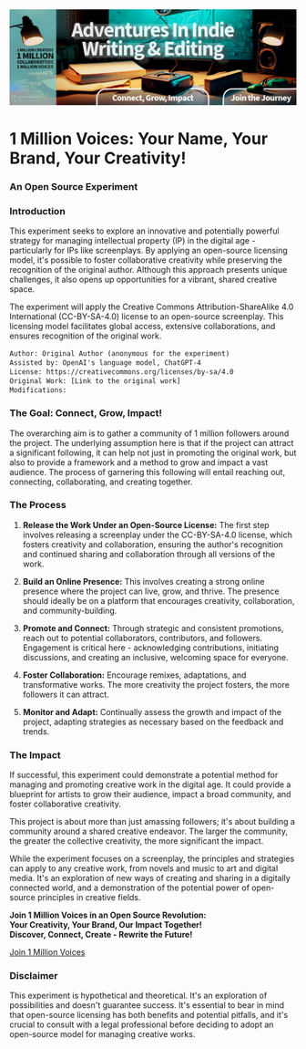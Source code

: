 <img src="./Images/TwitterBanner6.png" />

# 1 Million Voices: Your Name, Your Brand, Your Creativity!

### An Open Source Experiment 

### Introduction

This experiment seeks to explore an innovative and potentially powerful strategy for managing intellectual property (IP) in the digital age - particularly for IPs like screenplays. By applying an open-source licensing model, it's possible to foster collaborative creativity while preserving the recognition of the original author. Although this approach presents unique challenges, it also opens up opportunities for a vibrant, shared creative space. 

The experiment will apply the Creative Commons Attribution-ShareAlike 4.0 International (CC-BY-SA-4.0) license to an open-source screenplay. This licensing model facilitates global access, extensive collaborations, and ensures recognition of the original work.

````
Author: Original Author (anonymous for the experiment)  
Assisted by: OpenAI's language model, ChatGPT-4
License: https://creativecommons.org/licenses/by-sa/4.0
Original Work: [Link to the original work]
Modifications:
````

### The Goal: Connect, Grow, Impact!

The overarching aim is to gather a community of 1 million followers around the project. The underlying assumption here is that if the project can attract a significant following, it can help not just in promoting the original work, but also to provide a framework and a method to grow and impact a vast audience. The process of garnering this following will entail reaching out, connecting, collaborating, and creating together.

### The Process

1. **Release the Work Under an Open-Source License:** The first step involves releasing a screenplay under the CC-BY-SA-4.0 license, which fosters creativity and collaboration, ensuring the author's recognition and continued sharing and collaboration through all versions of the work.

2. **Build an Online Presence:** This involves creating a strong online presence where the project can live, grow, and thrive. The presence should ideally be on a platform that encourages creativity, collaboration, and community-building.

3. **Promote and Connect:** Through strategic and consistent promotions, reach out to potential collaborators, contributors, and followers. Engagement is critical here - acknowledging contributions, initiating discussions, and creating an inclusive, welcoming space for everyone.

4. **Foster Collaboration:** Encourage remixes, adaptations, and transformative works. The more creativity the project fosters, the more followers it can attract.

5. **Monitor and Adapt:** Continually assess the growth and impact of the project, adapting strategies as necessary based on the feedback and trends.

### The Impact

If successful, this experiment could demonstrate a potential method for managing and promoting creative work in the digital age. It could provide a blueprint for artists to grow their audience, impact a broad community, and foster collaborative creativity.

This project is about more than just amassing followers; it's about building a community around a shared creative endeavor. The larger the community, the greater the collective creativity, the more significant the impact.

While the experiment focuses on a screenplay, the principles and strategies can apply to any creative work, from novels and music to art and digital media. It's an exploration of new ways of creating and sharing in a digitally connected world, and a demonstration of the potential power of open-source principles in creative fields.

**Join 1 Million Voices in an Open Source Revolution:**  
**Your Creativity, Your Brand, Our Impact Together!**  
**Discover, Connect, Create - Rewrite the Future!**

[Join 1 Million Voices](https://twitter.com/BryanHarrisTech)

### Disclaimer

This experiment is hypothetical and theoretical. It's an exploration of possibilities and doesn't guarantee success. It's essential to bear in mind that open-source licensing has both benefits and potential pitfalls, and it's crucial to consult with a legal professional before deciding to adopt an open-source model for managing creative works.
